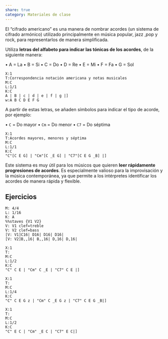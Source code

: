 ```yaml
---
share: true
category: Materiales de clase
---
```

El “cifrado americano” es una manera de nombrar acordes (un sistema de cifrado armónico) utilizado principalmente en música popular, jazz ,pop y rock, para representarlos de manera simplificada. 

Utiliza **letras del alfabeto para indicar las tónicas de los acordes**, de la siguiente manera:

• A = La
• B = Si
• C = Do
• D = Re
• E = Mi
• F = Fa
• G = Sol
```music-abc
X:1
T:Correspondencia notación americana y notas musicales
M:C
L:1/1
K:C
A | B | c | d | e | f | g |]
w:A B C D E F G
```
  

A partir de estas letras, se añaden símbolos para indicar el tipo de acorde, por ejemplo:

• `C` = Do mayor
• `Cm` = Do menor
• `C7` = Do séptima

  ```music-abc
X:1
T:Acordes mayores, menores y séptima
M:C
L:1/1
K:C
"C"[C E G] | "Cm"[C _E G] | "C7"[C E G _B] |]
```

Este sistema es muy útil para los músicos que quieren **leer rápidamente progresiones de acordes**. Es especialmente valioso para la improvisación y la música contemporánea, ya que permite a los intérpretes identificar los acordes de manera rápida y flexible.


## Ejercicios
```music-abc
M: 4/4
L: 1/16
K: A
%%staves {V1 V2}
V: V1 clef=treble
V: V2 clef=bass
[V: V1]C16| D16| D16| D16|
[V: V2]B,,16| B,,16| D,16| D,16|
```

  ```music-abc
X:1
T: 
M:C
L:1/2
K:C
"C" C E | "Cm" C _E | "C7" C E |]
```


  ```music-abc
X:1
T: 
M:C
L:1/4
K:C
"C" C E G z | "Cm" C _E G z | "C7" C E G _B|]
```

  ```music-abc
X:1
T: 
M:C
L:1/2
K:C
"C" E C | "Cm" _E C | "C7" E C|]
```